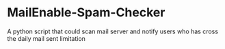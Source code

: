# MailEnable-Spam-Checker
A python script that could scan mail server and notify users who has cross the daily mail sent limitation
